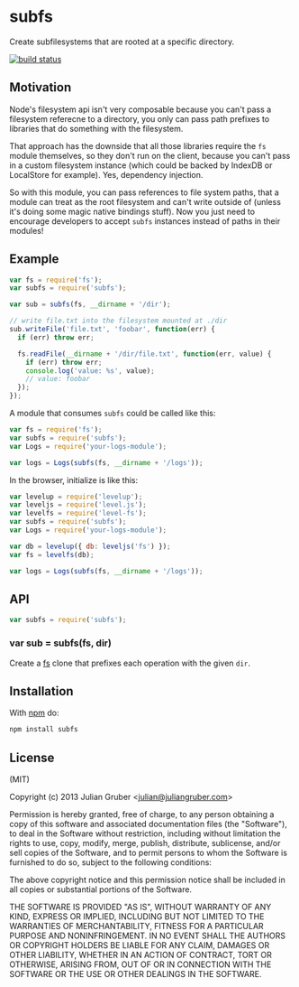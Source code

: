 # subfs

Create subfilesystems that are rooted at a specific directory.

[![build status](https://secure.travis-ci.org/juliangruber/subfs.png)](http://travis-ci.org/juliangruber/subfs)

## Motivation

Node's filesystem api isn't very composable because you can't pass a filesystem referecne to a directory,
you only can pass path prefixes to libraries that do something with the filesystem.

That approach has the downside that all those libraries require the `fs` module themselves, so they
don't run on the client, because you can't pass in a custom filesystem instance (which could be backed
by IndexDB or LocalStore for example). Yes, dependency injection.

So with this module, you can pass references to file system paths, that a module can treat as the root
filesystem and can't write outside of (unless it's doing some magic native bindings stuff). Now you just
need to encourage developers to accept `subfs` instances instead of paths in their modules!

## Example

```js
var fs = require('fs');
var subfs = require('subfs');

var sub = subfs(fs, __dirname + '/dir');

// write file.txt into the filesystem mounted at ./dir
sub.writeFile('file.txt', 'foobar', function(err) {
  if (err) throw err;

  fs.readFile(__dirname + '/dir/file.txt', function(err, value) {
    if (err) throw err;
    console.log('value: %s', value);
    // value: foobar
  });
});
```

A module that consumes `subfs` could be called like this:

```js
var fs = require('fs');
var subfs = require('subfs');
var Logs = require('your-logs-module');

var logs = Logs(subfs(fs, __dirname + '/logs'));
```

In the browser, initialize is like this:

```js
var levelup = require('levelup');
var leveljs = require('level.js');
var levelfs = require('level-fs');
var subfs = require('subfs');
var Logs = require('your-logs-module');

var db = levelup({ db: leveljs('fs') });
var fs = levelfs(db);

var logs = Logs(subfs(fs, __dirname + '/logs'));
```

## API

```js
var subfs = require('subfs');
```

### var sub = subfs(fs, dir)

Create a [fs](http://nodejs.org/api/fs.html) clone that prefixes each operation
with the given `dir`.

## Installation

With [npm](https://npmjs.org) do:

```bash
npm install subfs
```

## License

(MIT)

Copyright (c) 2013 Julian Gruber &lt;julian@juliangruber.com&gt;

Permission is hereby granted, free of charge, to any person obtaining a copy of
this software and associated documentation files (the "Software"), to deal in
the Software without restriction, including without limitation the rights to
use, copy, modify, merge, publish, distribute, sublicense, and/or sell copies
of the Software, and to permit persons to whom the Software is furnished to do
so, subject to the following conditions:

The above copyright notice and this permission notice shall be included in all
copies or substantial portions of the Software.

THE SOFTWARE IS PROVIDED "AS IS", WITHOUT WARRANTY OF ANY KIND, EXPRESS OR
IMPLIED, INCLUDING BUT NOT LIMITED TO THE WARRANTIES OF MERCHANTABILITY,
FITNESS FOR A PARTICULAR PURPOSE AND NONINFRINGEMENT. IN NO EVENT SHALL THE
AUTHORS OR COPYRIGHT HOLDERS BE LIABLE FOR ANY CLAIM, DAMAGES OR OTHER
LIABILITY, WHETHER IN AN ACTION OF CONTRACT, TORT OR OTHERWISE, ARISING FROM,
OUT OF OR IN CONNECTION WITH THE SOFTWARE OR THE USE OR OTHER DEALINGS IN THE
SOFTWARE.
